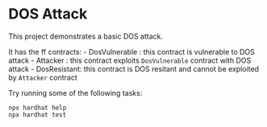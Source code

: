 # DOS Attack

This project demonstrates a basic DOS attack.

It has the ff contracts: 
    - DosVulnerable : this contract is vulnerable to DOS attack
    - Attacker : this contract exploits `DosVulnerable` contract with DOS attack
    - DosResistant: this contract is DOS resitant and cannot be exploited by `Attacker` contract

Try running some of the following tasks:

```shell
npx hardhat help
npx hardhat test
```
